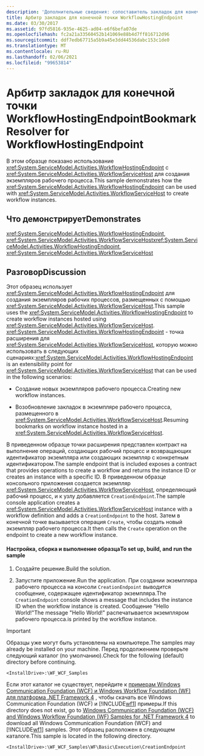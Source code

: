 ```yaml
---
description: 'Дополнительные сведения: сопоставитель закладок для конечной точки WorkflowHostingEndpoint'
title: Арбитр закладок для конечной точки WorkflowHostingEndpoint
ms.date: 03/30/2017
ms.assetid: 97fd5816-935e-4625-ad04-e6f6befa07de
ms.openlocfilehash: fc2a21a33560452b141069e88b4d7ff816712d96
ms.sourcegitcommit: ddf7edb67715a5b9a45e3dd44536dabc153c1de0
ms.translationtype: MT
ms.contentlocale: ru-RU
ms.lasthandoff: 02/06/2021
ms.locfileid: "99653814"
---
```

# <a name="bookmark-resolver-for-workflowhostingendpoint"></a><span data-ttu-id="e8511-103">Арбитр закладок для конечной точки WorkflowHostingEndpoint</span><span class="sxs-lookup"><span data-stu-id="e8511-103">Bookmark Resolver for WorkflowHostingEndpoint</span></span>

<span data-ttu-id="e8511-104">В этом образце показано использование <xref:System.ServiceModel.Activities.WorkflowHostingEndpoint> с <xref:System.ServiceModel.Activities.WorkflowServiceHost> для создания экземпляров рабочего процесса.</span><span class="sxs-lookup"><span data-stu-id="e8511-104">This sample demonstrates how the <xref:System.ServiceModel.Activities.WorkflowHostingEndpoint> can be used with <xref:System.ServiceModel.Activities.WorkflowServiceHost> to create workflow instances.</span></span>  
  
## <a name="demonstrates"></a><span data-ttu-id="e8511-105">Что демонстрирует</span><span class="sxs-lookup"><span data-stu-id="e8511-105">Demonstrates</span></span>  

 <span data-ttu-id="e8511-106"><xref:System.ServiceModel.Activities.WorkflowHostingEndpoint>, <xref:System.ServiceModel.Activities.WorkflowServiceHost></span><span class="sxs-lookup"><span data-stu-id="e8511-106"><xref:System.ServiceModel.Activities.WorkflowHostingEndpoint>, <xref:System.ServiceModel.Activities.WorkflowServiceHost></span></span>  
  
## <a name="discussion"></a><span data-ttu-id="e8511-107">Разговор</span><span class="sxs-lookup"><span data-stu-id="e8511-107">Discussion</span></span>  

 <span data-ttu-id="e8511-108">Этот образец использует <xref:System.ServiceModel.Activities.WorkflowHostingEndpoint> для создания экземпляров рабочих процессов, размещенных с помощью <xref:System.ServiceModel.Activities.WorkflowServiceHost>.</span><span class="sxs-lookup"><span data-stu-id="e8511-108">This sample uses the <xref:System.ServiceModel.Activities.WorkflowHostingEndpoint> to create workflow instances hosted using <xref:System.ServiceModel.Activities.WorkflowServiceHost>.</span></span> <span data-ttu-id="e8511-109"><xref:System.ServiceModel.Activities.WorkflowHostingEndpoint> - точка расширения для <xref:System.ServiceModel.Activities.WorkflowServiceHost>, которую можно использовать в следующих сценариях:</span><span class="sxs-lookup"><span data-stu-id="e8511-109"><xref:System.ServiceModel.Activities.WorkflowHostingEndpoint> is an extensibility point for <xref:System.ServiceModel.Activities.WorkflowServiceHost> that can be used in the following scenarios:</span></span>  
  
- <span data-ttu-id="e8511-110">Создание новых экземпляров рабочего процесса.</span><span class="sxs-lookup"><span data-stu-id="e8511-110">Creating new workflow instances.</span></span>  
  
- <span data-ttu-id="e8511-111">Возобновление закладок в экземпляре рабочего процесса, размещенного в <xref:System.ServiceModel.Activities.WorkflowServiceHost>.</span><span class="sxs-lookup"><span data-stu-id="e8511-111">Resuming bookmarks on workflow instance hosted in a <xref:System.ServiceModel.Activities.WorkflowServiceHost>.</span></span>  
  
 <span data-ttu-id="e8511-112">В приведенном образце точки расширения представлен контракт на выполнение операций, создающих рабочий процесс и возвращающих идентификатор экземпляра или создающих экземпляр с конкретным идентификатором.</span><span class="sxs-lookup"><span data-stu-id="e8511-112">The sample endpoint that is included exposes a contract that provides operations to create a workflow and returns the instance ID or creates an instance with a specific ID.</span></span> <span data-ttu-id="e8511-113">В приведенном образце консольного приложения создается экземпляр <xref:System.ServiceModel.Activities.WorkflowServiceHost>, определяющий рабочий процесс, и к узлу добавляется `CreationEndpoint`.</span><span class="sxs-lookup"><span data-stu-id="e8511-113">The sample console application creates a <xref:System.ServiceModel.Activities.WorkflowServiceHost> instance with a workflow definition and adds a `CreationEndpoint` to the host.</span></span> <span data-ttu-id="e8511-114">Затем в конечной точке вызывается операция `Create`, чтобы создать новый экземпляр рабочего процесса.</span><span class="sxs-lookup"><span data-stu-id="e8511-114">It then calls the `Create` operation on the endpoint to create a new workflow instance.</span></span>  
  
#### <a name="to-set-up-build-and-run-the-sample"></a><span data-ttu-id="e8511-115">Настройка, сборка и выполнение образца</span><span class="sxs-lookup"><span data-stu-id="e8511-115">To set up, build, and run the sample</span></span>  
  
1. <span data-ttu-id="e8511-116">Создайте решение.</span><span class="sxs-lookup"><span data-stu-id="e8511-116">Build the solution.</span></span>  
  
2. <span data-ttu-id="e8511-117">Запустите приложение.</span><span class="sxs-lookup"><span data-stu-id="e8511-117">Run the application.</span></span> <span data-ttu-id="e8511-118">При создании экземпляра рабочего процесса на консоли `CreationEndpoint` выводится сообщение, содержащее идентификатор экземпляра.</span><span class="sxs-lookup"><span data-stu-id="e8511-118">The `CreationEndpoint` console shows a message that includes the instance ID when the workflow instance is created.</span></span> <span data-ttu-id="e8511-119">Сообщение "Hello World!"</span><span class="sxs-lookup"><span data-stu-id="e8511-119">The message "Hello World!"</span></span> <span data-ttu-id="e8511-120">распечатывается экземпляром рабочего процесса.</span><span class="sxs-lookup"><span data-stu-id="e8511-120">is printed by the workflow instance.</span></span>  
  
> [!IMPORTANT]
> <span data-ttu-id="e8511-121">Образцы уже могут быть установлены на компьютере.</span><span class="sxs-lookup"><span data-stu-id="e8511-121">The samples may already be installed on your machine.</span></span> <span data-ttu-id="e8511-122">Перед продолжением проверьте следующий каталог (по умолчанию).</span><span class="sxs-lookup"><span data-stu-id="e8511-122">Check for the following (default) directory before continuing.</span></span>  
>
> `<InstallDrive>:\WF_WCF_Samples`  
>
> <span data-ttu-id="e8511-123">Если этот каталог не существует, перейдите к [примерам Windows Communication Foundation (WCF) и Windows Workflow Foundation (WF) для платформа .NET Framework 4](https://www.microsoft.com/download/details.aspx?id=21459) , чтобы скачать все Windows Communication Foundation (WCF) и [!INCLUDE[wf1](../../../../includes/wf1-md.md)] примеры.</span><span class="sxs-lookup"><span data-stu-id="e8511-123">If this directory does not exist, go to [Windows Communication Foundation (WCF) and Windows Workflow Foundation (WF) Samples for .NET Framework 4](https://www.microsoft.com/download/details.aspx?id=21459) to download all Windows Communication Foundation (WCF) and [!INCLUDE[wf1](../../../../includes/wf1-md.md)] samples.</span></span> <span data-ttu-id="e8511-124">Этот образец расположен в следующем каталоге.</span><span class="sxs-lookup"><span data-stu-id="e8511-124">This sample is located in the following directory.</span></span>  
>
> `<InstallDrive>:\WF_WCF_Samples\WF\Basic\Execution\CreationEndpoint`

